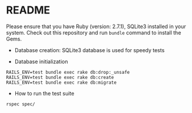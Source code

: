 # README

Please ensure that you have Ruby (version: 2.7.1), SQLite3 installed in your system.
Check out this repository and run `bundle` command to install the Gems.

* Database creation:
SQLite3 database is used for speedy tests

* Database initialization
```
RAILS_ENV=test bundle exec rake db:drop:_unsafe
RAILS_ENV=test bundle exec rake db:create
RAILS_ENV=test bundle exec rake db:migrate
```

* How to run the test suite
```
rspec spec/
```
